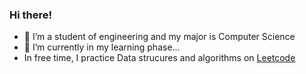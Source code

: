 ### Hi there!

- 🔭 I’m a student of engineering and my major is Computer Science
- 🌱 I’m currently in my learning phase...
- In free time, I practice Data strucures and algorithms on [Leetcode](https://leetcode.com/sachin108/)  
